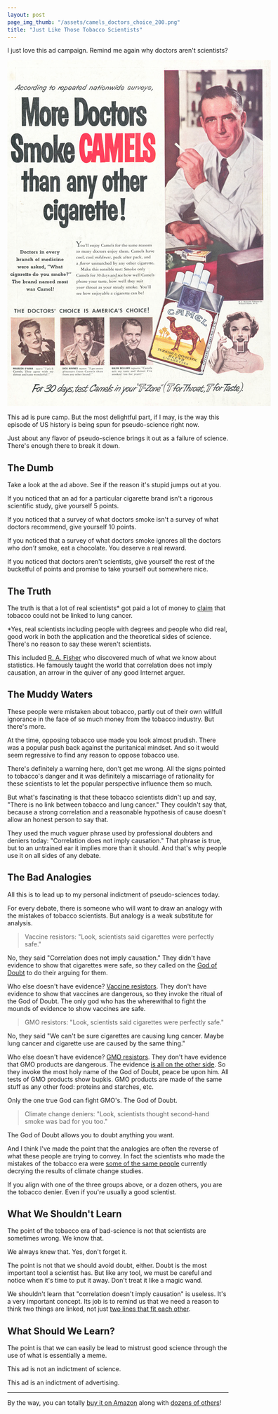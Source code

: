 ```yaml
---
layout: post
page_img_thumb: "/assets/camels_doctors_choice_200.png"
title: "Just Like Those Tobacco Scientists"
---
```


I just love this ad campaign. Remind me again why doctors aren't scientists?

<div style="width: 600px; margin-left: auto; margin-right: auto;">
	<img src="/assets/camels_doctors_choice.png" style="" />
</div>

This ad is pure camp. But the most delightful part, if I may, is the way this episode of US
history is being spun for pseudo-science right now.

Just about any flavor of pseudo-science brings it out as a failure of science. There's enough
there to break it down.

## The Dumb 

Take a look at the ad above. See if the reason it's stupid jumps out at you.

If you noticed that an ad for a particular cigarette brand isn't a rigorous scientific study,
give yourself 5 points.

If you noticed that a survey of what doctors smoke isn't a survey of what doctors recommend, 
give yourself 10 points.

If you noticed that a survey of what doctors smoke ignores all the doctors who *don't* smoke,
eat a chocolate. You deserve a real reward.

If you noticed that doctors aren't scientists, give yourself the rest of the bucketful of points
and promise to take yourself out somewhere nice.

## The Truth

The truth is that a lot of real scientists&#42; got paid a lot of money to 
<a href="http://phys.org/news91078097.html">claim</a> that tobacco
could not be linked to lung cancer.

&#42;Yes, real scientists including people with degrees and people who did real, good work in both the 
application and the theoretical sides of science. There's no reason to say these weren't
scientists.

This included <a href="http://en.wikipedia.org/wiki/R._A._Fisher">R. A. Fisher</a> who discovered 
much of what we know about statistics. He famously 
taught the world that correlation does not imply causation, an arrow in the quiver of any good 
Internet arguer.

## The Muddy Waters

These people were mistaken about tobacco, partly out of their own willfull ignorance in the face 
of so much money from the tobacco industry. But there's more.

At the time, opposing tobacco use made you look almost prudish. There was a popular push back
against the puritanical mindset. And so it would seem regressive to find any reason to oppose
tobacco use.

There's definitely a warning here, don't get me wrong. All the signs pointed to tobacco's danger 
and it was definitely a miscarriage of rationality for these scientists to let the popular 
perspective influence them so much.

But what's fascinating is that these tobacco scientists didn't up and say, "There is
no link between tobacco and lung cancer." They couldn't say that, because a strong
correlation and a reasonable hypothesis of cause doesn't allow an honest person to say that.

They used the much vaguer phrase used by professional doubters and deniers today: "Correlation
does not imply causation." That phrase is true, but to an untrained ear it implies more than it 
should. And that's why people use it on all sides of any debate.

## The Bad Analogies

All this is to lead up to my personal indictment of pseudo-sciences today.

For every debate, there is someone who will want to draw an analogy with the mistakes of tobacco 
scientists. But analogy is a weak substitute for analysis.

> Vaccine resistors: "Look, scientists said cigarettes were perfectly safe."

No, they said "Correlation does not imply causation." They didn't have evidence to show that cigarettes
were safe, so they called on the 
<a href="http://legacy.library.ucsf.edu/tid/wjh13f00/tiff">God of Doubt</a> to do their arguing for them.

Who else doesn't have evidence? 
<a href="http://www.natureworldnews.com/articles/7118/20140519/researchers-find-link-between-vaccinations-autism.htm">Vaccine resistors</a>. 
They don't have evidence to show that vaccines
are dangerous, so they invoke the ritual of the God of Doubt. The only god who has the wherewithal to 
fight the mounds of evidence to show vaccines are safe.

> GMO resistors: "Look, scientists said cigarettes were perfectly safe."

No, they said "We can't be sure cigarettes are causing lung cancer. Maybe lung cancer and cigarette
use are caused by the same thing."

Who else doesn't have evidence? 
<a href="http://www.skepticalraptor.com/skepticalraptorblog.php/review-10-years-gmo-research-no-significant-dangers/">GMO resistors</a>. 
They don't have evidence that GMO products are dangerous. The evidence 
<a href="http://www.forbes.com/sites/jonentine/2013/10/14/2000-reasons-why-gmos-are-safe-to-eat-and-environmentally-sustainable/">is all on the other side</a>.
So they invoke the most holy name of the God of Doubt, peace be upon him. All tests of GMO products show
bupkis. GMO products are made of the same stuff as any other food: proteins and starches, etc.

Only the one true God can fight GMO's. The God of Doubt.

> Climate change deniers: "Look, scientists thought second-hand smoke was bad for you too."

The God of Doubt allows you to doubt anything you want.

And I think I've made the point that the analogies are often the reverse of what these people are 
trying to convey. In fact the scientists who made the mistakes of the tobacco era were 
<a href="http://en.wikipedia.org/wiki/Climate_change_denial#Tobacco_lobby">some of the same people</a>
currently decrying the results of climate change studies.

If you align with one of the three groups above, or a dozen others, you are the tobacco denier. Even if
you're usually a good scientist.

## What We Shouldn't Learn

The point of the tobacco era of bad-science is not that scientists are sometimes wrong. We know that.

We always knew that. Yes, don't forget it.

The point is not that we should avoid doubt, either. Doubt is the most important tool a scientist has. But 
like any tool, we must be careful and notice when it's time to put it away. Don't treat it like a magic wand.

We shouldn't learn that "correlation doesn't imply causation" is useless. It's a very important concept. Its 
job is to remind us that we need a reason to think two things are linked, not just 
<a href="http://www.tylervigen.com/">two lines that fit each other</a>.

## What Should We Learn?

The point is that we can easily be lead to mistrust good science through the use of what is essentially a meme.

This ad is not an indictment of science.

This ad is an indictment of advertising.

<hr />

By the way, you can totally <a href="http://www.amazon.com/Doctors-Smoke-CAMELS-Cigarette-Glossy/dp/B00DV79Y9W/ref=sr_1_2?tag={{ site.azntag }}">buy it on Amazon</a> along with <a href="http://www.amazon.com/s/ref=nb_sb_noss?url=search-alias%3Daps&field-keywords=doctors%20smoke%20camels&tag={{ site.azntag }}">dozens of others</a>!
